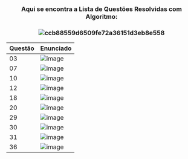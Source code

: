 

<h3 align = center> Aqui se encontra a Lista de Questões Resolvidas com Algoritmo: <h3 align = center>

![ccb88559d6509fe72a36151d3eb8e558](https://user-images.githubusercontent.com/125154278/233858577-e7f68def-2472-4433-b9f2-1a76f13db436.gif)
  
| Questão | Enunciado |
| --- | --- |
| 03 | ![image](https://user-images.githubusercontent.com/128996657/233856591-00cec898-e6e2-4f58-9aa4-6e93f33cc2c6.png) |
| 07 | ![image](https://user-images.githubusercontent.com/128996657/233856609-6ab815f0-db29-4371-a78a-a0b417fa78d4.png) |
| 10 | ![image](https://user-images.githubusercontent.com/128996657/233856624-11b8ce41-d393-4cd3-86b1-a9a37e5f3fae.png) |
| 12 | ![image](https://user-images.githubusercontent.com/128996657/233856637-f446b806-67f5-449d-9d54-c886504a1b83.png) |
| 18 | ![image](https://user-images.githubusercontent.com/128996657/233856656-15e17a47-e215-4001-9aae-5fd94ca0a0a4.png) |
| 20 | ![image](https://user-images.githubusercontent.com/128996657/233856675-ac895947-5f45-4910-b2ac-60725d797861.png) |
| 29 | ![image](https://user-images.githubusercontent.com/128996657/233856698-5618372d-6a69-46b1-9cb0-cf2c67ab5a03.png) |
| 30 | ![image](https://user-images.githubusercontent.com/128996657/233856709-ead4f0a4-b7b9-47ea-99d0-d3f91515034b.png) |
| 31 | ![image](https://user-images.githubusercontent.com/128996657/233856723-66631483-c2ce-41ac-8b61-1c94bdea2a72.png) |
| 36 | ![image](https://user-images.githubusercontent.com/128996657/233856739-b2b43706-7675-4c0d-b9e6-fa8f9c422d0f.png) |
